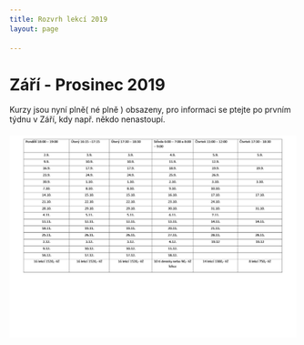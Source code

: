 ```yaml
---
title: Rozvrh lekcí 2019
layout: page

---
```

# Září - Prosinec 2019

Kurzy jsou nyní plně( né plně ) obsazeny, pro informaci se ptejte po prvním týdnu v Září, kdy např. někdo nenastoupí.

###### ![](/uploads/Září-1.jpg)
